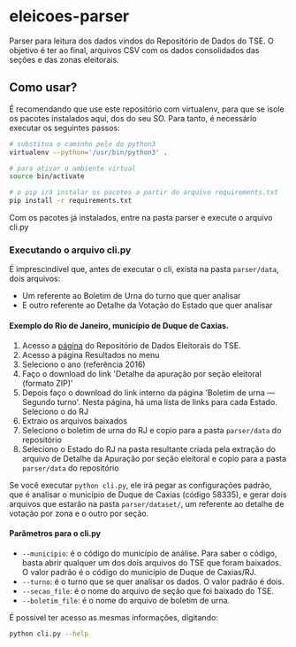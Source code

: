 # eleicoes-parser

Parser para leitura dos dados vindos do Repositório de Dados do TSE. O objetivo é ter ao final, arquivos CSV com os dados consolidados das seções e das zonas eleitorais.

## Como usar?

É recomendando que use este repositório com virtualenv, para que se isole os pacotes instalados aqui, dos do seu SO. Para tanto, é necessário executar os seguintes passos:

```sh
# substitua o caminho pelo do python3
virtualenv --python='/usr/bin/python3' .

# para ativar o ambiente virtual
source bin/activate

# o pip irá instalar os pacotes a partir do arquivo requirements.txt
pip install -r requirements.txt
```

Com os pacotes já instalados, entre na pasta parser e execute o arquivo cli.py

### Executando o arquivo cli.py

É imprescindível que, antes de executar o cli, exista na pasta `parser/data`, dois arquivos:

* Um referente ao Boletim de Urna do turno que quer analisar
* E outro referente ao Detalhe da Votação do Estado que quer analisar

#### Exemplo do Rio de Janeiro, município de Duque de Caxias.

1. Acesso a [página](http://www.tse.jus.br/eleicoes/estatisticas/repositorio-de-dados-eleitorais-1/repositorio-de-dados-eleitorais) do Repositório de Dados Eleitorais do TSE.
2. Acesso a página Resultados no menu
3. Seleciono o ano (referência 2016)
4. Faço o download do link 'Detalhe da apuração por seção eleitoral (formato ZIP)'
5. Depois faço o download do link interno da página 'Boletim de urna — Segundo turno'. Nesta página, há uma lista de links para cada Estado. Seleciono o do RJ
6. Extraio os arquivos baixados
7. Seleciono o boletim de urna do RJ e copio para a pasta `parser/data` do repositório
8. Seleciono o Estado do RJ na pasta resultante criada pela extração do arquivo de Detalhe da Apuração por seção eleitoral e copio para a pasta `parser/data` do repositório

Se você executar `python cli.py`, ele irá pegar as configurações padrão, que é analisar o município de Duque de Caxias (código 58335), e gerar dois arquivos que estarão na pasta `parser/dataset/`, um referente ao detalhe de votação por zona e o outro por seção.

#### Parâmetros para o cli.py

* `--municipio`: é o código do município de análise. Para saber o código, basta abrir qualquer um dos dois arquivos do TSE que foram baixados. O valor padrão é o código do município de Duque de Caxias/RJ.
* `--turno`: é o turno que se quer analisar os dados. O valor padrão é dois.
* `--secao_file`: é o nome do arquivo de seção que foi baixado do TSE.
* `--boletim_file`: é o nome do arquivo de boletim de urna.

É possível ter acesso as mesmas informações, digitando:

```sh
python cli.py --help
```
